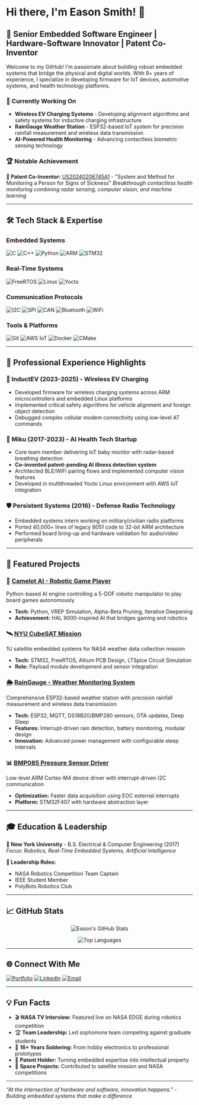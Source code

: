 # Hi there, I'm Eason Smith! 👋 

## 🚀 Senior Embedded Software Engineer | Hardware-Software Innovator | Patent Co-Inventor

Welcome to my GitHub! I'm passionate about building robust embedded systems that bridge the physical and digital worlds. With 9+ years of experience, I specialize in developing firmware for IoT devices, automotive systems, and health technology platforms.

### 🔬 Currently Working On
- **Wireless EV Charging Systems** - Developing alignment algorithms and safety systems for inductive charging infrastructure
- **RainGauge Weather Station** - ESP32-based IoT system for precision rainfall measurement and wireless data transmission
- **AI-Powered Health Monitoring** - Advancing contactless biometric sensing technology

### 🏆 Notable Achievement
**🎯 Patent Co-Inventor:** [US20240206745A1](https://patents.google.com/patent/US20240206745A1/en) - "System and Method for Monitoring a Person for Signs of Sickness"
*Breakthrough contactless health monitoring combining radar sensing, computer vision, and machine learning*

---

## 🛠️ Tech Stack & Expertise

### **Embedded Systems**
![C](https://img.shields.io/badge/C-00599C?style=flat&logo=c&logoColor=white)
![C++](https://img.shields.io/badge/C++-00599C?style=flat&logo=cplusplus&logoColor=white)
![Python](https://img.shields.io/badge/Python-3776AB?style=flat&logo=python&logoColor=white)
![ARM](https://img.shields.io/badge/ARM-0091BD?style=flat&logo=arm&logoColor=white)
![STM32](https://img.shields.io/badge/STM32-03234B?style=flat&logo=stmicroelectronics&logoColor=white)

### **Real-Time Systems**
![FreeRTOS](https://img.shields.io/badge/FreeRTOS-0B5345?style=flat)
![Linux](https://img.shields.io/badge/Linux-FCC624?style=flat&logo=linux&logoColor=black)
![Yocto](https://img.shields.io/badge/Yocto-6C6C6C?style=flat)

### **Communication Protocols**
![I2C](https://img.shields.io/badge/I2C-FF6B35?style=flat)
![SPI](https://img.shields.io/badge/SPI-4B8BBE?style=flat)
![CAN](https://img.shields.io/badge/CAN_Bus-1F4E79?style=flat)
![Bluetooth](https://img.shields.io/badge/Bluetooth_LE-0082FC?style=flat&logo=bluetooth&logoColor=white)
![WiFi](https://img.shields.io/badge/WiFi-00A1C9?style=flat)

### **Tools & Platforms**
![Git](https://img.shields.io/badge/Git-F05032?style=flat&logo=git&logoColor=white)
![AWS IoT](https://img.shields.io/badge/AWS_IoT-FF9900?style=flat&logo=amazonaws&logoColor=white)
![Docker](https://img.shields.io/badge/Docker-2496ED?style=flat&logo=docker&logoColor=white)
![CMake](https://img.shields.io/badge/CMake-064F8C?style=flat&logo=cmake&logoColor=white)

---

## 🚗 Professional Experience Highlights

### **🔋 InductEV (2023-2025)** - Wireless EV Charging
- Developed firmware for wireless charging systems across ARM microcontrollers and embedded Linux platforms
- Implemented critical safety algorithms for vehicle alignment and foreign object detection
- Debugged complex cellular modem connectivity using low-level AT commands

### **👶 Miku (2017-2023)** - AI Health Tech Startup  
- Core team member delivering IoT baby monitor with radar-based breathing detection
- **Co-invented patent-pending AI illness detection system**
- Architected BLE/WiFi pairing flows and implemented computer vision features
- Developed in multithreaded Yocto Linux environment with AWS IoT integration

### **🛡️ Persistent Systems (2016)** - Defense Radio Technology
- Embedded systems intern working on military/civilian radio platforms
- Ported 40,000+ lines of legacy 8051 code to 32-bit ARM architecture
- Performed board bring-up and hardware validation for audio/video peripherals

---

## 🎯 Featured Projects

### 🤖 [Camelot AI - Robotic Game Player](http://github.com/EasonNYC/Camelot)
Python-based AI engine controlling a 5-DOF robotic manipulator to play board games autonomously
- **Tech:** Python, VREP Simulation, Alpha-Beta Pruning, Iterative Deepening
- **Achievement:** HAL 9000-inspired AI that bridges gaming and robotics

### 🛰️ [NYU CubeSAT Mission](https://github.com/EasonNYC/NYUSat)
1U satellite embedded systems for NASA weather data collection mission
- **Tech:** STM32, FreeRTOS, Altium PCB Design, LTSpice Circuit Simulation
- **Role:** Payload module development and sensor integration

### 🌦️ [RainGauge - Weather Monitoring System](https://github.com/EasonNYC/RainGauge)
Comprehensive ESP32-based weather station with precision rainfall measurement and wireless data transmission
- **Tech:** ESP32, MQTT, DS18B20/BMP280 sensors, OTA updates, Deep Sleep
- **Features:** Interrupt-driven rain detection, battery monitoring, modular design
- **Innovation:** Advanced power management with configurable sleep intervals

### 📊 [BMP085 Pressure Sensor Driver](https://github.com/EasonNYC/BMP085)
Low-level ARM Cortex-M4 device driver with interrupt-driven I2C communication
- **Optimization:** Faster data acquisition using EOC external interrupts
- **Platform:** STM32F407 with hardware abstraction layer

---

## 🎓 Education & Leadership

**🏫 New York University** - B.S. Electrical & Computer Engineering (2017)  
*Focus: Robotics, Real-Time Embedded Systems, Artificial Intelligence*

**👥 Leadership Roles:**
- NASA Robotics Competition Team Captain
- IEEE Student Member
- PolyBots Robotics Club

---

## 📈 GitHub Stats

<div align="center">

![Eason's GitHub Stats](https://github-readme-stats.vercel.app/api?username=EasonNYC&show_icons=true&theme=dark&count_private=true)

![Top Languages](https://github-readme-stats.vercel.app/api/top-langs/?username=EasonNYC&layout=compact&theme=dark)

</div>

---

## 🌐 Connect With Me

[![Portfolio](https://img.shields.io/badge/Portfolio-EasonRobotics.com-blue?style=flat&logo=web)](http://www.easonrobotics.com/)
[![LinkedIn](https://img.shields.io/badge/LinkedIn-easonsmith-0077B5?style=flat&logo=linkedin)](https://linkedin.com/in/easonsmith)
[![Email](https://img.shields.io/badge/Email-davideasonsmith@gmail.com-red?style=flat&logo=gmail)](mailto:davideasonsmith@gmail.com)

---

## 💡 Fun Facts

- 🎬 **NASA TV Interview:** Featured live on NASA EDGE during robotics competition
- 🏆 **Team Leadership:** Led sophomore team competing against graduate students
- 🔧 **16+ Years Soldering:** From hobby electronics to professional prototypes  
- 🌟 **Patent Holder:** Turning embedded expertise into intellectual property
- 🚀 **Space Projects:** Contributed to satellite mission and NASA competitions

---

*"At the intersection of hardware and software, innovation happens." - Building embedded systems that make a difference*
